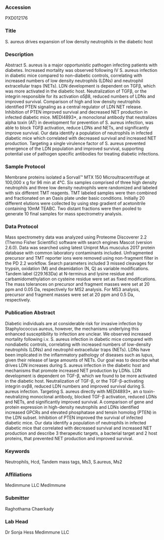 ### Accession
PXD012176

### Title
S. aureus drives expansion of low density neutrophils in the diabetic host

### Description
Abstract S. aureus is a major opportunistic pathogen infecting patients with diabetes.  Increased mortality was observed following IV S. aureus infection in diabetic mice compared to non-diabetic controls, correlating with increased numbers of low density neutrophils (LDNs) and neutrophil extracellular traps (NETs).  LDN development is dependent on TGFβ, which was more activated in the diabetic host.  Neutralization of TGFβ, or the integrin responsible for its activation α5β8, reduced numbers of LDNs and improved survival.  Comparison of high and low density neutrophils identified PTEN signaling as a central regulator of LDN NET release.  Inhibition of PTEN improved survival and decreased NET production in infected diabetic mice.  MEDI4893*, a monoclonal antibody that neutralizes alpha toxin (AT) in development for prevention of S. aureus infection, was able to block TGFβ activation, reduce LDNs and NETs, and significantly improve survival.  Our data identify a population of neutrophils in infected diabetic mice which correlated with decreased survival and increased NET production.  Targeting a single virulence factor of S. aureus prevented emergence of the LDN population and improved survival, supporting potential use of pathogen specific antibodies for treating diabetic infections.

### Sample Protocol
Membrane proteins isolated a Sorvall™ MTX 150 Microultracentrifuge at 100,000 x g for 96 min at 4°C. Six samples comprised of three high density neutrophils and three low density neutrophils were randomized and labeled with six different TMT reagents. TMT labeled samples were then combined and fractionated on an Oasis plate under basic conditions. Initially 20 different elutions were collected by using step gradient of acetonitrile containing 10mM TEABC. Two distant fractions were then pooled to generate 10 final samples for mass spectrometry analysis.

### Data Protocol
Mass spectrometry data was analyzed using Proteome Discoverer 2.2 (Thermo Fisher Scientific) software with search engines Mascot (version 2.6.0). Data was searched using latest Uniprot Mus musculus 2017 protein database with common laboratory contaminants included. Unfragmented precursor and TMT reporter ions were removed using non-fragment filter in the PD 2.2 workflow. Search parameters included 3 missed cleavages for trypsin, oxidation (M) and deamidation (N, Q) as variable modifications. Tandem label (229.163Da) at N-terminus and lysine residue and carbamidomethylation on cysteine residue were set as fixed modifications. The mass tolerances on precursor and fragment masses were set at 20 ppm and 0.05 Da, respectively for MS2 analysis. For MS3 analysis, precursor and fragment masses were set at 20 ppm and 0.5 Da, respectively.

### Publication Abstract
Diabetic individuals are at considerable risk for invasive infection by Staphylococcus aureus, however, the mechanisms underlying this enhanced susceptibility to infection are unclear. We observed increased mortality following i.v. S. aureus infection in diabetic mice compared with nondiabetic controls, correlating with increased numbers of low-density neutrophils (LDNs) and neutrophil extracellular traps (NETs). LDNs have been implicated in the inflammatory pathology of diseases such as lupus, given their release of large amounts of NETs. Our goal was to describe what drives LDN increases during S. aureus infection in the diabetic host and mechanisms that promote increased NET production by LDNs. LDN development is dependent on TGF-&#x3b2;, which we found to be more activated in the diabetic host. Neutralization of TGF-&#x3b2;, or the TGF-&#x3b2;-activating integrin &#x3b1;v&#x3b2;8, reduced LDN numbers and improved survival during S. aureus infection. Targeting S. aureus directly with MEDI4893*, an &#x3b1; toxin-neutralizing monoclonal antibody, blocked TGF-&#x3b2; activation, reduced LDNs and NETs, and significantly improved survival. A comparison of gene and protein expression in high-density neutrophils and LDNs identified increased GPCRs and elevated phosphatase and tensin homolog (PTEN) in the LDN subset. Inhibition of PTEN improved the survival of infected diabetic mice. Our data identify a population of neutrophils in infected diabetic mice that correlated with decreased survival and increased NET production and describe 3 therapeutic targets, a bacterial target and 2 host proteins, that prevented NET production and improved survival.

### Keywords
Neutrophils, Hcd, Tandem mass tags, Ms3, S.aureus, Ms2

### Affiliations
Medimmune LLC
MedImmune

### Submitter
Raghothama Chaerkady

### Lab Head
Dr Sonja Hess
Medimmune LLC


